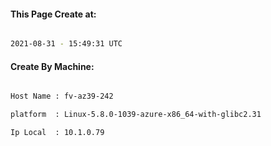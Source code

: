 
   
#### This Page Create at:

```bash

2021-08-31 - 15:49:31 UTC

```

#### Create By Machine:

```bash

Host Name : fv-az39-242

platform  : Linux-5.8.0-1039-azure-x86_64-with-glibc2.31

Ip Local  : 10.1.0.79

```

